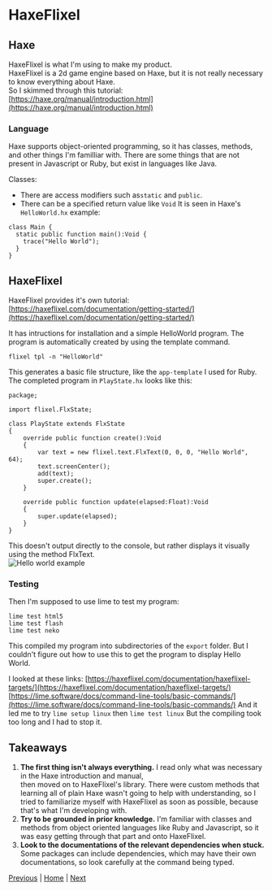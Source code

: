 # HaxeFlixel

## Haxe
HaxeFlixel is what I'm using to make my product.  
HaxeFlixel is a 2d game engine based on Haxe, but it is not really necessary to know everything about Haxe.  
So I skimmed through this tutorial:  
[https://haxe.org/manual/introduction.html](https://haxe.org/manual/introduction.html)

### Language
Haxe supports object-oriented programming, so it has classes, methods, and other things I'm familliar with.
There are some things that are not present in Javascript or Ruby, but exist in languages like Java.

Classes:
* There are access modifiers such as`static` and `public`.
* There can be a specified return value like `Void`
It is seen in Haxe's `HelloWorld.hx` example:
```
class Main {
  static public function main():Void {
    trace("Hello World");
  }
}
```

## HaxeFlixel
HaxeFlixel provides it's own tutorial:
[https://haxeflixel.com/documentation/getting-started/](https://haxeflixel.com/documentation/getting-started/)

It has intructions for installation and a simple HelloWorld program. 
The program is automatically created by using the template command.
```
flixel tpl -n "HelloWorld"
```
This generates a basic file structure, like the `app-template` I used for Ruby.  
The completed program in `PlayState.hx` looks like this:  

```
package;

import flixel.FlxState;

class PlayState extends FlxState
{
    override public function create():Void
    {
        var text = new flixel.text.FlxText(0, 0, 0, "Hello World", 64);
        text.screenCenter();
        add(text);
        super.create();
    }

    override public function update(elapsed:Float):Void
    {
        super.update(elapsed);
    }
}
```
This doesn't output directly to the console, but rather displays it visually using the method FlxText.  
![Hello world example](https://github.com/yuhangc9321/haxe-independent-study/blog-images/hello-world.png)

### Testing
Then I'm supposed to use lime to test my program:
```
lime test html5
lime test flash
lime test neko
```
This compiled my program into subdirectories of the `export` folder.
But I couldn't figure out how to use this to get the program to display Hello World.

I looked at these links:
[https://haxeflixel.com/documentation/haxeflixel-targets/](https://haxeflixel.com/documentation/haxeflixel-targets/)
[https://lime.software/docs/command-line-tools/basic-commands/](https://lime.software/docs/command-line-tools/basic-commands/)
And it led me to try `lime setup linux` then `lime test linux`
But the compiling took too long and I had to stop it.

## Takeaways
1. **The first thing isn't always everything.** I read only what was necessary in the Haxe introduction and manual,  
then moved on to HaxeFlixel's library. There were custom methods that learning all of plain Haxe wasn't going to help with understanding, so I tried to familiarize myself with HaxeFlixel as soon as possible, because that's what I'm developing with.
2. **Try to be grounded in prior knowledge.** I'm familiar with classes and methods from object oriented languages like Ruby and Javascript, so it was easy getting through that part and onto HaxeFlixel.
3. **Look to the documentations of the relevant dependencies when stuck.** Some packages can include dependencies, which may have their own documentations, 
so look carefully at the command being typed.

[Previous](../week-2.md) | [Home](../README.md) | [Next](week-4.md)